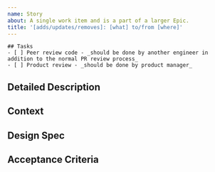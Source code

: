```yaml
---
name: Story
about: A single work item and is a part of a larger Epic.
title: '[adds/updates/removes]: [what] to/from [where]'
---
```

<!-- Provide a general summary of the issue in the title above -->

```[TaskList]
## Tasks
- [ ] Peer review code - _should be done by another engineer in addition to the normal PR review process_
- [ ] Product review - _should be done by product manager_
```
<!-- Provide any additional tasks to the list above to break this issue down further -->

## Detailed Description
<!-- Provide a detailed description of the change or addition you are proposing -->

## Context
<!-- Why is this change important? How would you use it? -->
<!-- How can it benefit other users? -->

## Design Spec
<!-- Add links to any figma designs here -->

## Acceptance Criteria
<!-- What will determine this item as Done? -->